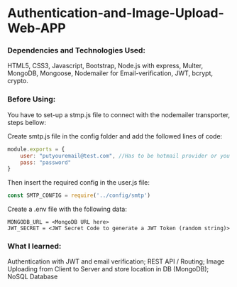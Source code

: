 # Authentication-and-Image-Upload-Web-APP

### Dependencies and Technologies Used:
HTML5, CSS3, Javascript, Bootstrap, Node.js with express, Multer, MongoDB, Mongoose, Nodemailer for Email-verification, JWT, bcrypt, crypto.


### Before Using:
You have to set-up a stmp.js file to connect with the nodemailer transporter, steps bellow:

Create smtp.js file in the config folder and add the followed lines of code:

```javascript
module.exports = {
    user: "putyouremail@test.com", //Has to be hotmail provider or you have to change it in the user.js transporter function to a different service
    pass: "password"
}
```
Then insert the required config in the user.js file:
```javascript
const SMTP_CONFIG = require('../config/smtp')
```

Create a .env file with the following data:
```env
MONGODB_URL = <MongoDB URL here>
JWT_SECRET = <JWT Secret Code to generate a JWT Token (random string)>
```
### What I learned:
Authentication with JWT and email verification;
REST API / Routing;
Image Uploading from Client to Server and store location in DB (MongoDB);
NoSQL Database
